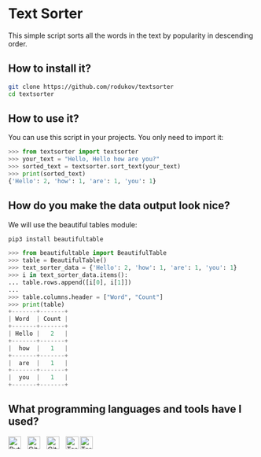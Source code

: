 # Text Sorter

This simple script sorts all the words in the text by popularity in descending order.

## How to install it?

```bash
git clone https://github.com/rodukov/textsorter
cd textsorter
```

## How to use it?

You can use this script in your projects. You only need to import it:

```python
>>> from textsorter import textsorter
>>> your_text = "Hello, Hello how are you?"
>>> sorted_text = textsorter.sort_text(your_text)
>>> print(sorted_text)
{'Hello': 2, 'how': 1, 'are': 1, 'you': 1}
```

## How do you make the data output look nice?

We will use the beautiful tables module:

```bash
pip3 install beautifultable
```

```python
>>> from beautifultable import BeautifulTable
>>> table = BeautifulTable()
>>> text_sorter_data = {'Hello': 2, 'how': 1, 'are': 1, 'you': 1}
>>> i in text_sorter_data.items():
...	table.rows.append([i[0], i[1]])
...
>>> table.columns.header = ["Word", "Count"]
>>> print(table)
+-------+-------+
| Word  | Count |
+-------+-------+
| Hello |   2   |
+-------+-------+
|  how  |   1   |
+-------+-------+
|  are  |   1   |
+-------+-------+
|  you  |   1   |
+-------+-------+
```

## What programming languages and tools have I used?

[<img align="left" alt="Python" width="26px" src="https://upload.wikimedia.org/wikipedia/commons/c/c3/Python-logo-notext.svg" style="padding-right:10px;" />](https://github.com/rodukov)
[<img align="left" alt="GitHub" width="26px" src="https://user-images.githubusercontent.com/3369400/139447912-e0f43f33-6d9f-45f8-be46-2df5bbc91289.png" style="padding-right:10px;" />](https://github.com/rodukov)
[<img align="left" alt="GitHub" width="26px" src="https://user-images.githubusercontent.com/3369400/139448065-39a229ba-4b06-434b-bc67-616e2ed80c8f.png" style="padding-right:10px;" />](https://github.com/rodukov)
[<img align="left" alt="Terminal" width="26px" src="./img/terminal-light.svg" />](https://github.com/rodukov)
[<img align="left" alt="Terminal" width="26px" src="./img/terminal-dark.svg" />](https://github.com/rodukov)
